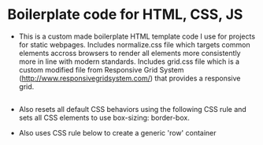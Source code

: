# Boilerplate code for HTML, CSS, JS

* This is a custom made boilerplate HTML template code I use for projects for static webpages. Includes normalize.css file which targets common elements accross browsers to render all elements more consistently more in line with modern standards. Includes grid.css file which is a custom modified file from Responsive Grid System (http://www.responsivegridsystem.com/) that provides a responsive grid.

## 

* Also resets all default CSS behaviors using the following CSS rule and sets all CSS elements to use box-sizing: border-box. 
<!-- 
    * {
        margin: 0;
        padding: 0;
        box-sizing: border-box;
    } 
-->

* Also uses CSS rule below to create a generic 'row' container
<!-- 
    .row {
        width: 1140px;
        margin: 0 auto;
    }
-->